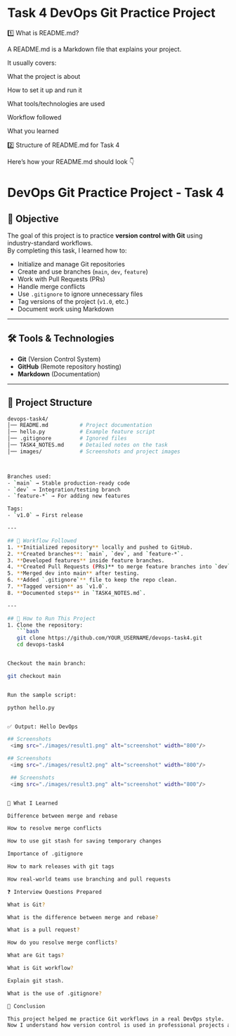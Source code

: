 # Task 4 DevOps Git Practice Project 

1️⃣ What is README.md?

A README.md is a Markdown file that explains your project.

It usually covers:

What the project is about

How to set it up and run it

What tools/technologies are used

Workflow followed

What you learned

2️⃣ Structure of README.md for Task 4

Here’s how your README.md should look 👇

# DevOps Git Practice Project - Task 4

## 📌 Objective
The goal of this project is to practice **version control with Git** using industry-standard workflows.  
By completing this task, I learned how to:  
- Initialize and manage Git repositories  
- Create and use branches (`main`, `dev`, `feature`)  
- Work with Pull Requests (PRs)  
- Handle merge conflicts  
- Use `.gitignore` to ignore unnecessary files  
- Tag versions of the project (`v1.0`, etc.)  
- Document work using Markdown  

---

## 🛠 Tools & Technologies
- **Git** (Version Control System)  
- **GitHub** (Remote repository hosting)  
- **Markdown** (Documentation)  

---

## 📂 Project Structure

```bash
devops-task4/
│── README.md          # Project documentation
│── hello.py           # Example feature script
│── .gitignore         # Ignored files
│── TASK4_NOTES.md     # Detailed notes on the task
│── images/            # Screenshots and project images



Branches used:
- `main` → Stable production-ready code  
- `dev` → Integration/testing branch  
- `feature-*` → For adding new features  

Tags:
- `v1.0` → First release  

---

## 🔄 Workflow Followed
1. **Initialized repository** locally and pushed to GitHub.  
2. **Created branches**: `main`, `dev`, and `feature-*`.  
3. **Developed features** inside feature branches.  
4. **Created Pull Requests (PRs)** to merge feature branches into `dev`.  
5. **Merged dev into main** after testing.  
6. **Added `.gitignore`** file to keep the repo clean.  
7. **Tagged version** as `v1.0`.  
8. **Documented steps** in `TASK4_NOTES.md`.  

---

## 🚀 How to Run This Project
1. Clone the repository:  
   ```bash
   git clone https://github.com/YOUR_USERNAME/devops-task4.git
   cd devops-task4


Checkout the main branch:

git checkout main


Run the sample script:

python hello.py


✅ Output: Hello DevOps

## Screenshots
 <img src="./images/result1.png" alt="screenshot" width="800"/>

## Screenshots
 <img src="./images/result2.png" alt="screenshot" width="800"/>

 ## Screenshots
 <img src="./images/result3.png" alt="screenshot" width="800"/>


📖 What I Learned

Difference between merge and rebase

How to resolve merge conflicts

How to use git stash for saving temporary changes

Importance of .gitignore

How to mark releases with git tags

How real-world teams use branching and pull requests

❓ Interview Questions Prepared

What is Git?

What is the difference between merge and rebase?

What is a pull request?

How do you resolve merge conflicts?

What are Git tags?

What is Git workflow?

Explain git stash.

What is the use of .gitignore?

🏁 Conclusion

This project helped me practice Git workflows in a real DevOps style.
Now I understand how version control is used in professional projects and how teams collaborate using Git and GitHub.
